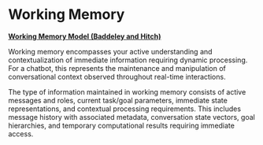# Working Memory

**[Working Memory Model (Baddeley and Hitch)](https://www.simplypsychology.org/working-memory.html)**

Working memory encompasses your active understanding and contextualization of immediate information requiring dynamic processing. For a chatbot, this represents the maintenance and manipulation of conversational context observed throughout real-time interactions.

The type of information maintained in working memory consists of active messages and roles, current task/goal parameters, immediate state representations, and contextual processing requirements. This includes message history with associated metadata, conversation state vectors, goal hierarchies, and temporary computational results requiring immediate access.
